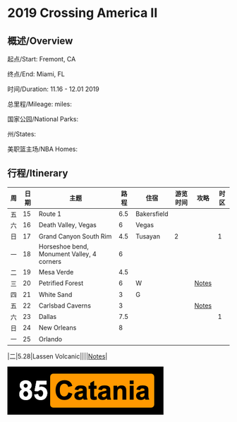 # 2019 Crossing America II

## 概述/Overview

起点/Start: Fremont, CA

终点/End: Miami, FL 

时间/Duration: 11.16 - 12.01 2019

总里程/Mileage: miles:

国家公园/National Parks: 

州/States: 

美职篮主场/NBA Homes: 


## 行程/Itinerary

|周|日期|主题|路程|住宿|游览时间|攻略|时区|
|--|---|----|---|-|-|-|-|
|五|15|Route 1|6.5|Bakersfield||||
|六|16|Death Valley, Vegas|6|Vegas||||
|日|17|Grand Canyon South Rim|4.5|Tusayan|2||1|
|一|18|Horseshoe bend, Monument Valley, 4 corners|6|||||
|二|19|Mesa Verde|4.5|||||
|三|20|Petrified Forest|6|W||[Notes](http://www.meilvtong.com/viewthread.php?tid=77)||
|四|21|White Sand|3|G||||
|五|22|Carlsbad Caverns|3|||[Notes](http://www.meilvtong.com/viewthread.php?tid=330)||
|六|23|Dallas|7.5||||1|
|日|24|New Orleans|8|||||
|一|25|Orlando||||||



|二|5.28|Lassen Volcanic||||[Notes](http://www.meilvtong.com/viewthread.php?tid=326)|



![Hi](resources/logo.png)
